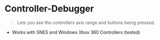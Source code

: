 # Controller-Debugger
> Lets you see the controllers axis range and buttons being pressed.
 - Works with SNES and Windows Xbox 360 Controllers (tested)
